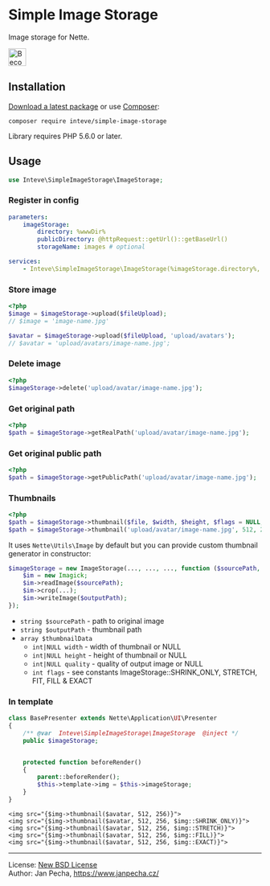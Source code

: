 
# Simple Image Storage

Image storage for Nette.

<a href="https://www.patreon.com/bePatron?u=9680759"><img src="https://c5.patreon.com/external/logo/become_a_patron_button.png" alt="Become a Patron!" height="35"></a>


## Installation

[Download a latest package](https://github.com/inteve/simple-image-storage/releases) or use [Composer](http://getcomposer.org/):

```
composer require inteve/simple-image-storage
```

Library requires PHP 5.6.0 or later.


## Usage

``` php
use Inteve\SimpleImageStorage\ImageStorage;
```


### Register in config

``` yaml
parameters:
	imageStorage:
		directory: %wwwDir%
		publicDirectory: @httpRequest::getUrl()::getBaseUrl()
		storageName: images # optional

services:
	- Inteve\SimpleImageStorage\ImageStorage(%imageStorage.directory%, %imageStorage.publicDirectory%, %imageStorage.storageName%)
```


### Store image

``` php
<?php
$image = $imageStorage->upload($fileUpload);
// $image = 'image-name.jpg'

$avatar = $imageStorage->upload($fileUpload, 'upload/avatars');
// $avatar = 'upload/avatars/image-name.jpg';
```


### Delete image

``` php
<?php
$imageStorage->delete('upload/avatar/image-name.jpg');
```


### Get original path

``` php
<?php
$path = $imageStorage->getRealPath('upload/avatar/image-name.jpg');
```


### Get original public path

``` php
<?php
$path = $imageStorage->getPublicPath('upload/avatar/image-name.jpg');
```


### Thumbnails

``` php
<?php
$path = $imageStorage->thumbnail($file, $width, $height, $flags = NULL, $quality = NULL);
$path = $imageStorage->thumbnail('upload/avatar/image-name.jpg', 512, 256);
```

It uses `Nette\Utils\Image` by default but you can provide custom thumbnail generator in constructor:

``` php
$imageStorage = new ImageStorage(..., ..., ..., function ($sourcePath, $outputPath, array $thumbnailData) {
	$im = new Imagick;
	$im->readImage($sourcePath);
	$im->crop(...);
	$im->writeImage($outputPath);
});
```

* `string $sourcePath` - path to original image
* `string $outputPath` - thumbnail path
* `array $thumbnailData`
	* `int|NULL width` - width of thumbnail or NULL
	* `int|NULL height` - height of thumbnail or NULL
	* `int|NULL quality` - quality of output image or NULL
	* `int flags` - see constants ImageStorage::SHRINK_ONLY, STRETCH, FIT, FILL & EXACT


### In template

``` php
class BasePresenter extends Nette\Application\UI\Presenter
{
	/** @var  Inteve\SimpleImageStorage\ImageStorage  @inject */
	public $imageStorage;


	protected function beforeRender()
	{
		parent::beforeRender();
		$this->template->img = $this->imageStorage;
	}
}
```

``` smarty
<img src="{$img->thumbnail($avatar, 512, 256)}">
<img src="{$img->thumbnail($avatar, 512, 256, $img::SHRINK_ONLY)}">
<img src="{$img->thumbnail($avatar, 512, 256, $img::STRETCH)}">
<img src="{$img->thumbnail($avatar, 512, 256, $img::FILL)}">
<img src="{$img->thumbnail($avatar, 512, 256, $img::EXACT)}">
```

------------------------------

License: [New BSD License](license.md)
<br>Author: Jan Pecha, https://www.janpecha.cz/
